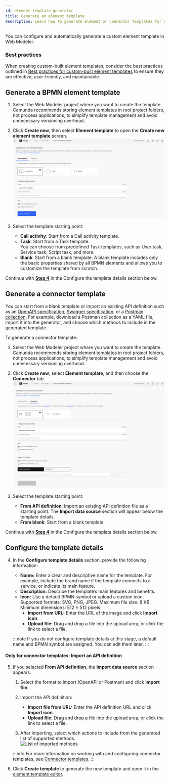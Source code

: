 ```yaml
---
id: element-template-generator
title: Generate an element template
description: Learn how to generate element or connector templates for easier creation of custom reusable elements.
---
```


You can configure and automatically generate a custom element template in Web Modeler.

### Best practices

When creating custom-built element templates, consider the best practices outlined in [Best practices for custom-built element templates](best-practices.md) to ensure they are effective, user-friendly, and maintainable.

## Generate a BPMN element template

1. Select the Web Modeler project where you want to create the template. Camunda recommends storing element templates in root project folders, not process applications, to simplify template management and avoid unnecessary versioning overhead.
2. Click **Create new**, then select **Element template** to open the **Create new element template** screen.  
   ![Create the new element template](../../../connectors/custom-built-connectors/img/configure-element-template-details.png)

3. Select the template starting point:
   - **Call activity**: Start from a Call activity template.
   - **Task**: Start from a Task template.  
     You can choose from predefined Task templates, such as User task, Service task, Script task, and more.
   - **Blank**: Start from a blank template.
     A blank template includes only the basic properties shared by all BPMN elements and allows you to customize the template from scratch.

Continue with [**Step 4**](#configure-the-template-details) in the Configure the template details section below.

## Generate a connector template

You can start from a blank template or import an existing API definition such as an [OpenAPI specification](https://swagger.io/resources/open-api/), [Swagger specification](https://swagger.io/resources/open-api/), or a [Postman collection](https://www.postman.com/collection/). For example, download a Postman collection as a YAML file, import it into the generator, and choose which methods to include in the generated template.

To generate a connector template:

1. Select the Web Modeler project where you want to create the template. Camunda recommends storing element templates in root project folders, not process applications, to simplify template management and avoid unnecessary versioning overhead.
2. Click **Create new**, select **Element template**, and then choose the **Connector** tab.  
   ![Create the new element template](../../../connectors/custom-built-connectors/img/configure-connector-template-details.png)

3. Select the template starting point:
   - **From API definition**: Import an existing API definition file as a starting point. The **Import data source** section will appear below the template details.
   - **From blank**: Start from a blank template.

Continue with [**Step 4**](#configure-the-template-details) in the Configure the template details section below.

## Configure the template details

4. In the **Configure template details** section, provide the following information:
   - **Name:** Enter a clear and descriptive name for the template. For example, include the brand name if the template connects to a service, or indicate its main feature.
   - **Description:** Describe the template’s main features and benefits.
   - **Icon:** Use a default BPMN symbol or upload a custom icon. Supported formats: SVG, PNG, JPEG. Maximum file size: 8 KB. Minimum dimensions: 512 × 512 pixels.
     - **Import from URL:** Enter the URL of the image and click **Import icon**.
     - **Upload file:** Drag and drop a file into the upload area, or click the link to select a file.

   :::note
   If you do not configure template details at this stage, a default name and BPMN symbol are assigned. You can edit them later.
   :::

#### Only for connector templates: Import an API definition

5. If you selected **From API definition**, the **Import data source** section appears.

   1. Select the format to import (OpenAPI or Postman) and click **Import file**.
   2. Import the API definition:

      - **Import file from URL:** Enter the API definition URL and click **Import icon**.
      - **Upload file:** Drag and drop a file into the upload area, or click the link to select a file.

   3. After importing, select which actions to include from the generated list of supported methods.  
      ![List of imported methods](../../../connectors/custom-built-connectors/img/Imported-methods.png)

   :::info
   For more information on working with and configuring connector templates, see [Connector templates](/components/connectors/custom-built-connectors/connector-templates.md).
   :::

6. Click **Create template** to generate the new template and open it in the [element template editor](/components/connectors/manage-connector-templates.md).
